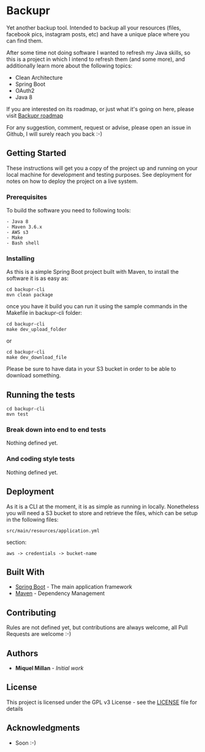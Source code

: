 # Backupr

Yet another backup tool. Intended to backup all your resources (files, facebook pics, instagram posts, etc) and have a unique place where you can find them.

After some time not doing software I wanted to refresh my Java skills, so this is a project in which I intend to refresh them (and some more), and additionally learn more about the following topics:
- Clean Architecture
- Spring Boot
- OAuth2
- Java 8

If you are interested on its roadmap, or just what it's going on here, please visit [Backupr roadmap](https://trello.com/b/OMdmz5L8/backupr)

For any suggestion, comment, request or advise, please open an issue in Github, I will surely reach you back :-)

## Getting Started

These instructions will get you a copy of the project up and running on your local machine for development and testing purposes. See deployment for notes on how to deploy the project on a live system.

### Prerequisites

To build the software you need to following tools:

```
- Java 8
- Maven 3.6.x
- AWS s3
- Make
- Bash shell
```

### Installing

As this is a simple Spring Boot project built with Maven, to install the software it is as easy as:

```
cd backupr-cli
mvn clean package
```

once you have it build you can run it using the sample commands in the Makefile in backupr-cli folder:
```
cd backupr-cli
make dev_upload_folder
```
or
```
cd backupr-cli
make dev_download_file
```
Please be sure to have data in your S3 bucket in order to be able to download something.

## Running the tests
```
cd backupr-cli
mvn test
```
### Break down into end to end tests

Nothing defined yet.

### And coding style tests

Nothing defined yet.

## Deployment

As it is a CLI at the moment, it is as simple as running in locally. Nonetheless you will need a S3 bucket to store and retrieve the files, which can be setup in the following files:

```
src/main/resources/application.yml
```
section:

```
aws -> credentials -> bucket-name
```

## Built With

* [Spring Boot](https://spring.io/projects/spring-boot) - The main application framework
* [Maven](https://maven.apache.org/) - Dependency Management

## Contributing

Rules are not defined yet, but contributions are always welcome, all Pull Requests are welcome :-)

## Authors

* **Miquel Millan** - *Initial work*

## License

This project is licensed under the GPL v3 License - see the [LICENSE](LICENSE) file for details

## Acknowledgments

* Soon :-)

